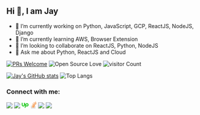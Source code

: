 ## Hi 👋, I am Jay

- 🔭 I’m currently working on Python, JavaScript, GCP, ReactJS, NodeJS, Django
- 🌱 I’m currently learning AWS, Browser Extension
- 👯 I’m looking to collaborate on ReactJS, Python, NodeJS
- 💬 Ask me about Python, ReactJS and Cloud

[![PRs Welcome](https://img.shields.io/badge/PRs-welcome-brightgreen.svg?style=flat&logo=github)](https://github.com/jp9573)  ![Open Source Love](https://badges.frapsoft.com/os/v2/open-source.svg?v=103) ![visitor Count](https://visitor-badge.laobi.icu/badge?page_id=jp9573.jp9573)

[![Jay's GitHub stats](https://github-readme-stats.vercel.app/api?username=jp9573)](https://github.com/anuraghazra/github-readme-stats)
![Top Langs](https://github-readme-stats.vercel.app/api/top-langs/?username=jp9573&langs_count=8&layout=compact)

<h3 align="left">Connect with me:</h3>

[<img src="https://img.icons8.com/dusk/48/000000/domain.png" width="3.5%"/>](https://jaypatel.co.in/)
[<img src="https://img.icons8.com/color/48/000000/linkedin.png" width="3.5%"/>](https://www.linkedin.com/in/jay-patel-17438695)
[<img src="/assets/upwork.svg" width="3.5%"/>](https://www.upwork.com/o/profiles/users/_~01ccd1066d409f2b4d/)
[<img src="/assets/stackoverflow.svg" width="3.5%"/>](https://stackoverflow.com/users/6202039/jay-patel)
[<img src="https://img.icons8.com/color/48/000000/medium.png" width="3.5%"/>](https://medium.com/@jp9573)
<a href="mailto:jp9573@gmail.com"> <img src="https://img.icons8.com/fluent/48/000000/gmail.png" width="3.5%"/> </a>
